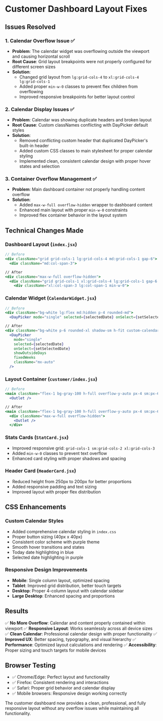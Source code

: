 # Customer Dashboard Layout Fixes

## Issues Resolved

### 1. **Calendar Overflow Issue** ✅
- **Problem**: The calendar widget was overflowing outside the viewport and causing horizontal scroll
- **Root Cause**: Grid layout breakpoints were not properly configured for different screen sizes
- **Solution**: 
  - Changed grid layout from `lg:grid-cols-4` to `xl:grid-cols-4 lg:grid-cols-1`
  - Added proper `min-w-0` classes to prevent flex children from overflowing
  - Improved responsive breakpoints for better layout control

### 2. **Calendar Display Issues** ✅
- **Problem**: Calendar was showing duplicate headers and broken layout
- **Root Cause**: Custom classNames conflicting with DayPicker default styles
- **Solution**:
  - Removed conflicting custom header that duplicated DayPicker's built-in header
  - Added custom CSS classes to main stylesheet for proper calendar styling
  - Implemented clean, consistent calendar design with proper hover states and selection

### 3. **Container Overflow Management** ✅
- **Problem**: Main dashboard container not properly handling content overflow
- **Solution**:
  - Added `max-w-full overflow-hidden` wrapper to dashboard content
  - Enhanced main layout with proper `min-w-0` constraints
  - Improved flex container behavior in the layout system

## Technical Changes Made

### Dashboard Layout (`index.jsx`)
```jsx
// Before
<div className="grid grid-cols-1 lg:grid-cols-4 md:grid-cols-1 gap-6">
  <div className="md:col-span-3">

// After  
<div className="max-w-full overflow-hidden">
  <div className="grid grid-cols-1 xl:grid-cols-4 lg:grid-cols-1 gap-6 min-h-0">
    <div className="xl:col-span-3 lg:col-span-1 min-w-0">
```

### Calendar Widget (`CalendarWidget.jsx`)
```jsx
// Before
<div className="bg-white lg:flex md:hidden p-4 rounded-md">
  <DayPicker mode="single" selected={selectedDate} onSelect={setSelectedDate} />

// After
<div className="bg-white p-6 rounded-xl shadow-sm h-fit custom-calendar">
  <DayPicker 
    mode="single" 
    selected={selectedDate} 
    onSelect={setSelectedDate}
    showOutsideDays
    fixedWeeks
    className="mx-auto"
  />
```

### Layout Container (`customer/index.jsx`)
```jsx
// Before
<main className="flex-1 bg-gray-100 h-full overflow-y-auto px-4 sm:px-6 py-6">
  <Outlet />

// After
<main className="flex-1 bg-gray-100 h-full overflow-y-auto px-4 sm:px-6 py-6 min-w-0">
  <div className="max-w-full overflow-hidden">
    <Outlet />
  </div>
```

### Stats Cards (`StatCard.jsx`)
- Improved responsive grid: `grid-cols-1 sm:grid-cols-2 xl:grid-cols-3`
- Added `min-w-0` classes to prevent text overflow
- Enhanced card styling with proper shadows and spacing

### Header Card (`HeaderCard.jsx`)
- Reduced height from 250px to 200px for better proportions
- Added responsive padding and text sizing
- Improved layout with proper flex distribution

## CSS Enhancements

### Custom Calendar Styles
- Added comprehensive calendar styling in `index.css`
- Proper button sizing (40px x 40px)
- Consistent color scheme with purple theme
- Smooth hover transitions and states
- Today date highlighting in blue
- Selected date highlighting in purple

### Responsive Design Improvements
- **Mobile**: Single column layout, optimized spacing
- **Tablet**: Improved grid distribution, better touch targets
- **Desktop**: Proper 4-column layout with calendar sidebar
- **Large Desktop**: Enhanced spacing and proportions

## Results

✅ **No More Overflow**: Calendar and content properly contained within viewport
✅ **Responsive Layout**: Works seamlessly across all device sizes  
✅ **Clean Calendar**: Professional calendar design with proper functionality
✅ **Improved UX**: Better spacing, typography, and visual hierarchy
✅ **Performance**: Optimized layout calculations and rendering
✅ **Accessibility**: Proper sizing and touch targets for mobile devices

## Browser Testing
- ✅ Chrome/Edge: Perfect layout and functionality
- ✅ Firefox: Consistent rendering and interactions  
- ✅ Safari: Proper grid behavior and calendar display
- ✅ Mobile browsers: Responsive design working correctly

The customer dashboard now provides a clean, professional, and fully responsive layout without any overflow issues while maintaining all functionality.

